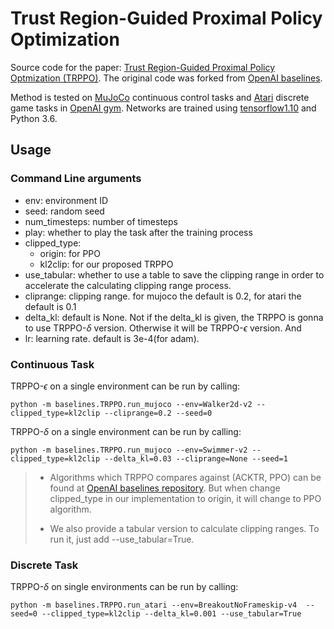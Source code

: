 # Trust Region-Guided Proximal Policy Optimization

Source code for the paper: [Trust Region-Guided Proximal Policy Optmization (TRPPO)](https://arxiv.org/abs/1901.10314). The original code was forked from [OpenAI baselines](https://github.com/openai/baselines).

Method is tested on [MuJoCo](http://www.mujoco.org/) continuous control tasks and [Atari](https://www.atari.com/) discrete game tasks in [OpenAI gym](https://github.com/openai/gym).
Networks are trained using [tensorflow1.10](https://www.tensorflow.org/) and Python 3.6.

## Usage

### Command Line arguments

* env: environment ID
* seed: random seed
* num_timesteps: number of timesteps
* play: whether to play the task after the training process
* clipped_type: 
  * origin: for PPO
  * kl2clip: for our proposed TRPPO
* use_tabular: whether to use a table to save the clipping range in order to accelerate the calculating clipping range process.
* cliprange: clipping range. for mujoco the default is 0.2, for atari the default is 0.1
* delta_kl: default is None. Not if the delta_kl is given, the TRPPO is gonna to use TRPPO-$\delta$ version. Otherwise it will be TRPPO-$\epsilon$ version. And 
* lr: learning rate. default is 3e-4(for adam).

### Continuous Task

TRPPO-$\epsilon$ on a single environment can be run by calling:

```shell
python -m baselines.TRPPO.run_mujoco --env=Walker2d-v2 --clipped_type=kl2clip --cliprange=0.2 --seed=0
```

TRPPO-$\delta$ on a single environment can be run by calling:

```shell
python -m baselines.TRPPO.run_mujoco --env=Swimmer-v2 --clipped_type=kl2clip --delta_kl=0.03 --cliprange=None --seed=1
```

> * Algorithms which TRPPO compares against (ACKTR, PPO) can be found at [OpenAI baselines repository](https://github.com/openai/baselines). But when change clipped_type in our implementation to origin, it will change to PPO algorithm.
>
> * We also provide a tabular version to calculate clipping ranges. To run it, just add --use_tabular=True.

### Discrete Task

TRPPO-$\delta$ on single environments can be run by calling:

```shell
python -m baselines.TRPPO.run_atari --env=BreakoutNoFrameskip-v4  --seed=0 --clipped_type=kl2clip --delta_kl=0.001 --use_tabular=True
```
